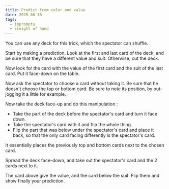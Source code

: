 ```yaml
---
title: Predict from color and value
date: 2025-06-16
tags:
  - impromptu
  - sleight of hand
---
```


You can use any deck for this trick, which the spectator can shuffle.

Start by making a prediction. Look at the first and last card of the deck, and
be sure that they have a different value and suit. Otherwise, cut the deck.

Now look for the card with the value of the first card and the suit of the last
card. Put it face-down on the table.

Now ask the spectator to choose a card without taking it. Be sure that he
doesn't choose the top or bottom card. Be sure to note its position, by
out-jogging it a little for example.

Now take the deck face-up and do this manipulation :

- Take the part of the deck before the spectator's card and turn it face down.
- Take the spectator's card with it and flip the whole thing.
- Flip the part that was below under the spectator's card and place it back, so
  that the only card facing differently is the spectator's card.

It essentially places the previously top and bottom cards next to the chosen
card.

Spread the deck face-down, and take out the spectator's card and the 2 cards
next to it.

The card above give the value, and the card below the suit. Flip them and show
finally your prediction.
